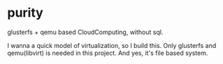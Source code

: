 # purity
glusterfs + qemu based CloudComputing, without sql.

I wanna a quick model of virtualization, so I build this.
Only glusterfs and qemu(libvirt) is needed in this project.
And yes, it's file based system.

